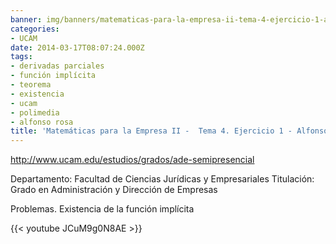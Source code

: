 ```yaml
---
banner: img/banners/matematicas-para-la-empresa-ii-tema-4-ejercicio-1-alfonso-rosa.jpg
categories:
- UCAM
date: 2014-03-17T08:07:24.000Z
tags:
- derivadas parciales
- función implícita
- teorema
- existencia
- ucam
- polimedia
- alfonso rosa
title: 'Matemáticas para la Empresa II -  Tema 4. Ejercicio 1 - Alfonso Rosa'
---
```


http://www.ucam.edu/estudios/grados/ade-semipresencial

Departamento: Facultad de Ciencias Jurídicas y Empresariales
Titulación: Grado en Administración y Dirección de Empresas

Problemas. Existencia de la función implícita

{{< youtube JCuM9g0N8AE >}}
